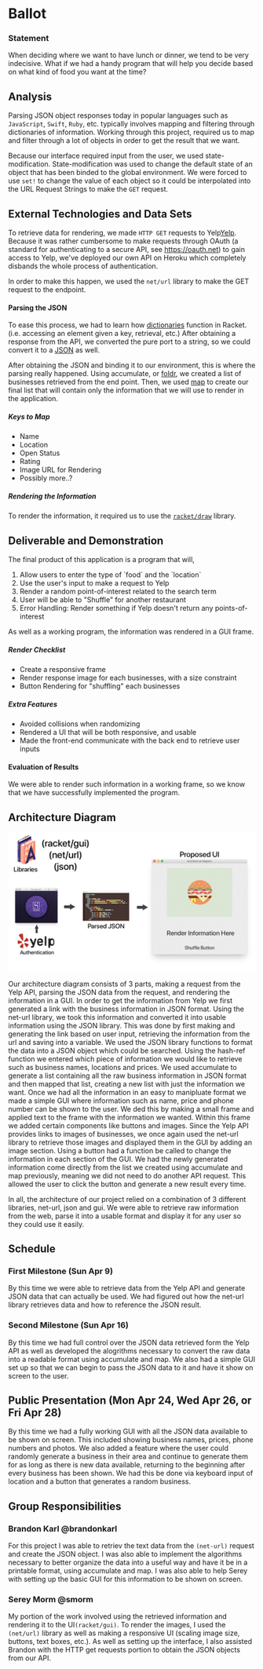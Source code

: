 # Ballot

### Statement 

When deciding where we want to have lunch or dinner, we tend to be very indecisive. What if we had a handy program that will help you decide based on what kind of food you want at the time? 

## Analysis

Parsing JSON object responses today in popular languages such as `JavaScript`, `Swift`, `Ruby`, etc. typically involves mapping and filtering through dictionaries of information. Working through this project, required us to map and filter through a lot of objects in order to get the result that we want.

Because our interface required input from the user, we used state-modification. State-modification was used to change the default state of an object that has been binded to the global environment. We were forced to use `set!` to change the value of each object so it could be interpolated into the URL Request Strings to make the `GET` request.

## External Technologies and Data Sets

To retrieve data for rendering, we made `HTTP GET` requests to Yelp<a href="https://www.yelp.com/developers" target="_blank">Yelp</a>. Because it was rather cumbersome to make requests through OAuth (a standard for authenticating to a secure API, see https://oauth.net) to gain access to Yelp, we've deployed our own API on Heroku which completely disbands the whole process of authentication. 

In order to make this happen, we used the `net/url` library to make the GET request to the endpoint.

#### Parsing the JSON

To ease this process, we had to learn how <a href="https://docs.racket-lang.org/reference/dicts.html" target="_blank">dictionaries</a> function in Racket. (i.e. accessing an element given a key, retrieval, etc.) After obtaining a response from the API, we converted the pure port to a string, so we could convert it to a <a href="https://docs.racket-lang.org/json/" target="_blank">JSON</a> as well.

After obtaining the JSON and binding it to our environment, this is where the parsing really happened. Using accumulate, or <a href="https://docs.racket-lang.org/reference/pairs.html#%28def._%28%28lib._racket%2Fprivate%2Flist..rkt%29._foldr%29%29" target="_blank">foldr</a>, we created a list of businesses retrieved from the end point. Then, we used <a href="https://docs.racket-lang.org/reference/pairs.html#%28def._%28%28lib._racket%2Fprivate%2Fmap..rkt%29._map%29%29" target="_blank">map</a> to create our final list that will contain only the information that we will use to render in the application.
##### Keys to Map
<ul>
  <li>Name</li>
  <li>Location</li>
  <li>Open Status</li>
  <li>Rating</li>
  <li>Image URL for Rendering</li>
  <li>Possibly more..?</li>
</ul> 

##### Rendering the Information

To render the information, it required us to use the <a href="https://docs.racket-lang.org/draw/" target="_blank">`racket/draw`</a> library.
 

## Deliverable and Demonstration

The final product of this application is a program that will,
<ol>
  <li>Allow users to enter the type of `food` and the `location`</li>
  <li>Use the user's input to make a request to Yelp
  <li>Render a random point-of-interest related to the search term</li>
  <li>User will be able to "Shuffle" for another restaurant</li>
  <li>Error Handling: Render something if Yelp doesn't return any points-of-interest</li>
</ol>

As well as a working program, the information was rendered in a GUI frame.

##### Render Checklist
<ul>
  <li> Create a responsive frame </li>
  <li> Render response image for each businesses, with a size constraint </li>
  <li> Button Rendering for "shuffling" each businesses </li>
</ul>

##### Extra Features

<ul>
  <li> Avoided collisions when randomizing </li>
  <li> Rendered a UI that will be both responsive, and usable </li>
  <li> Made the front-end communicate with the back end to retrieve user inputs </li>
</ul>

#### Evaluation of Results

We were able to render such information in a working frame, so we know that we have successfully implemented the program.

## Architecture Diagram
<img src="./architecture_diagram.jpg" alt="Arch. Diagram">

Our architecture diagram consists of 3 parts, making a request from the Yelp API, parsing the JSON data from the request, and rendering the information in a GUI. In order to get the information from Yelp we first generated a link with the business information in JSON format. Using the net-url library, we took this information and converted it into usable information using the JSON library. This was done by first making and generating the link based on user input, retrieving the information from the url and saving into a variable. We used the JSON library functions to format the data into a JSON object which could be searched. Using the hash-ref function we entered which piece of information we would like to retrieve such as business names, locations and prices. We used accumulate to generate a list containing all the raw business information in JSON format and then mapped that list, creating a new list with just the information we want. Once we had all the information in an easy to manipluate format we made a simple GUI where information such as name, price and phone number can be shown to the user. We ded this by making a small frame and applied text to the frame with the information we wanted. Within this frame we added certain components like buttons and images. Since the Yelp API provides links to images of businesses, we once again used the net-url library to retrieve those images and displayed them in the GUI by adding an image section. Using a button had a function be called to change the information in each section of the GUI. We had the newly generated information come directly from the list we created using accumulate and map previously, meaning we did not need to do another API request. This allowed the user to click the button and generate a new result every time.

In all, the architecture of our project relied on a combination of 3 different libraries, net-url, json and gui. We were able to retrieve raw information from the web, parse it into a usable format and display it for any user so they could use it easily.

## Schedule

### First Milestone (Sun Apr 9)
By this time we were able to retrieve data from the Yelp API and generate JSON data that can actually be used. We had figured out how the net-url library retrieves data and how to reference the JSON result.

### Second Milestone (Sun Apr 16)
By this time we had full control over the JSON data retrieved form the Yelp API as well as developed the alogrithms necessary to convert the raw data into a readable format using accumulate and map. We also had a simple GUI set up so that we can begin to pass the JSON data to it and have it show on screen to the user.

## Public Presentation (Mon Apr 24, Wed Apr 26, or Fri Apr 28)
By this time we had a fully working GUI with all the JSON data available to be shown on screen. This included showing business names, prices, phone numbers and photos. We also added a feature where the user could randomly generate a business in their area and continue to generate them for as long as there is new data available, returning to the beginning after every business has been shown. We had this be done via keyboard input of location and a button that generates a random business.

## Group Responsibilities

### Brandon Karl @brandonkarl
For this project I was able to retriev the text data from the `(net-url)` request and create the JSON object. I was also able to implement the algorithms necessary to better organize the data into a useful way and have it be in a printable format, using accumulate and map. I was also able to help Serey with setting up the basic GUI for this information to be shown on screen. 

### Serey Morm @smorm

My portion of the work involved using the retrieved information and rendering it to the UI`(racket/gui)`. To render the images, I used the `(net/url)` library as well as making a responsive UI (scaling image size, buttons, text boxes, etc.). As well as setting up the interface, I also assisted Brandon with the HTTP get requests portion to obtain the JSON objects from our API.

